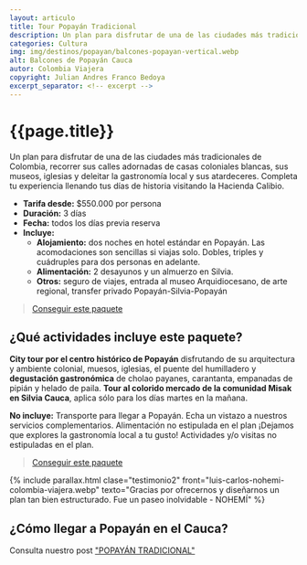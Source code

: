 ```yaml
---
layout: articulo
title: Tour Popayán Tradicional
description: Un plan para disfrutar de una de las ciudades más tradicionales de Colombia, recorrer sus calles adornadas de casas coloniales
categories: Cultura
img: img/destinos/popayan/balcones-popayan-vertical.webp
alt: Balcones de Popayán Cauca
autor: Colombia Viajera
copyright: Julian Andres Franco Bedoya
excerpt_separator: <!-- excerpt -->
---
```


# {{page.title}}

Un plan para disfrutar de una de las ciudades más tradicionales de Colombia, recorrer sus calles adornadas de casas coloniales blancas, sus museos, iglesias y deleitar la gastronomía local y sus atardeceres. Completa tu experiencia llenando tus días de historia visitando la Hacienda Calibio.

<!-- excerpt -->

* **Tarifa desde:** $550.000 por persona
* **Duración:** 3 días
* **Fecha:** todos los días previa reserva
* **Incluye:**
  * **Alojamiento:** dos noches en hotel estándar en Popayán. Las acomodaciones son sencillas si viajas solo. Dobles, triples y cuádruples para dos personas en adelante.
  * **Alimentación:** 2 desayunos y un almuerzo en Silvia.
  * **Otros:** seguro de viajes, entrada al museo Arquidiocesano, de arte regional, transfer privado Popayán-Silvia-Popayán

>[Conseguir este paquete](https://api.whatsapp.com/send?phone=+573209673925&text=Hola.%20Me%20encantar%C3%ADa%20saber%20m%C3%A1s%20sobre%20este%20paquete:%20Tour%20Popay%C3%A1n%20y%20Silvia)

## ¿Qué actividades incluye este paquete?

**City tour por el centro histórico de Popayán** disfrutando de su arquitectura y ambiente colonial, muesos, iglesias, el puente del humilladero y **degustación gastronómica** de cholao payanes, carantanta, empanadas de pipián y helado de paila. **Tour al colorido mercado de la comunidad Misak en Silvia Cauca**, aplica sólo para los días martes en la mañana.

**No incluye:** Transporte para llegar a Popayán. Echa un vistazo a nuestros servicios complementarios. Alimentación no estipulada en el plan ¡Dejamos que explores la gastronomía local a tu gusto! Actividades y/o visitas no estipuladas en el plan.

>[Conseguir este paquete](https://api.whatsapp.com/send?phone=+573209673925&text=Hola.%20Me%20encantar%C3%ADa%20saber%20m%C3%A1s%20sobre%20este%20paquete:%20Tour%20Popay%C3%A1n%20y%20Silvia)

{% include parallax.html clase="testimonio2" front="luis-carlos-nohemi-colombia-viajera.webp" texto="Gracias por ofrecernos y diseñarnos un plan tan bien estructurado. Fue un paseo inolvidable - NOHEMÍ" %}

## ¿Cómo llegar a Popayán en el Cauca?

Consulta nuestro post ["POPAYÁN TRADICIONAL"]({{site.baseurl}}/popayan-historica/)
